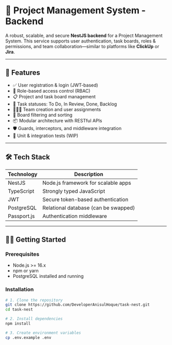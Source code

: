 # 📁 Project Management System - Backend

A robust, scalable, and secure **NestJS backend** for a Project Management System. This service supports user authentication, task boards, roles & permissions, and team collaboration—similar to platforms like **ClickUp** or **Jira**.

---

## 🚀 Features

- ✅ User registration & login (JWT-based)
- 🔐 Role-based access control (RBAC)
- 📋 Project and task board management
- 🔄 Task statuses: To Do, In Review, Done, Backlog
- 🧑‍🤝‍🧑 Team creation and user assignments
- 📁 Board filtering and sorting
- 📦 Modular architecture with RESTful APIs
- 🛡️ Guards, interceptors, and middleware integration
- 🧪 Unit & integration tests (WIP)

---

## 🛠️ Tech Stack

| Technology     | Description                          |
|----------------|--------------------------------------|
| NestJS         | Node.js framework for scalable apps  |
| TypeScript     | Strongly typed JavaScript            |
| JWT            | Secure token-based authentication    |
| PostgreSQL     | Relational database (can be swapped) |
| Passport.js    | Authentication middleware            |
 

---

## 🧑‍💻 Getting Started

### Prerequisites

- Node.js >= 16.x
- npm or yarn
- PostgreSQL installed and running

### Installation

```bash
# 1. Clone the repository
git clone https://github.com/DeveloperAnisulHoque/task-nest.git
cd task-nest

# 2. Install dependencies
npm install

# 3. Create environment variables
cp .env.example .env
